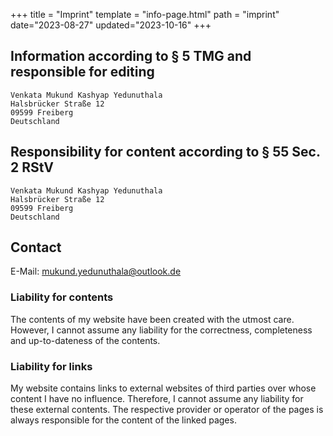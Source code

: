 +++
title = "Imprint"
template = "info-page.html"
path = "imprint"
date="2023-08-27"
updated="2023-10-16"
+++
## Information according to § 5 TMG and responsible for editing

    Venkata Mukund Kashyap Yedunuthala
    Halsbrücker Straße 12
    09599 Freiberg
    Deutschland

## Responsibility for content according to § 55 Sec. 2 RStV

    Venkata Mukund Kashyap Yedunuthala
    Halsbrücker Straße 12
    09599 Freiberg
    Deutschland


## Contact

E-Mail: mukund.yedunuthala@outlook.de

### Liability for contents
The contents of my website have been created with the utmost care. However, I cannot assume any liability for the correctness, completeness and up-to-dateness of the contents.

### Liability for links
My website contains links to external websites of third parties over whose content I have no influence. Therefore, I cannot assume any liability for these external contents. The respective provider or operator of the pages is always responsible for the content of the linked pages.